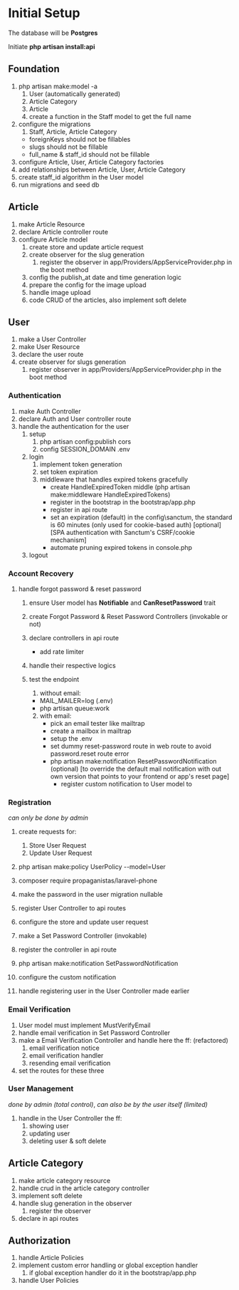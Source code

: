 # Initial Setup 

The database will be **Postgres**

Initiate **php artisan install:api**

## Foundation 

1. php artisan make:model -a 
    1. User (automatically generated)
    2. Article Category
    3. Article 
    4. create a function in the Staff model to get the full name 
2. configure the migrations
    1. Staff, Article, Article Category
    - foreignKeys should not be fillables
    - slugs should not be fillable
    - full_name & staff_id should not be fillable
3. configure Article, User, Article Category factories  
4. add relationships between Article, User, Article Category
5. create staff_id algorithm in the User model 
6. run migrations and seed db 
   
## Article 

1. make Article Resource
2. declare Article controller route 
3.  configure Article model
    1.  create store and update article request
    2. create observer for the slug generation 
        1. register the observer in app/Providers/AppServiceProvider.php in the boot method
    3. config the publish_at date and time generation logic
    4. prepare the config for the image upload
    5. handle image upload 
    6. code CRUD of the articles, also implement soft delete

## User 

1. make a User Controller
2. make User Resource
3. declare the user route
4. create observer for slugs generation
   1. register observer in app/Providers/AppServiceProvider.php in the boot method

### Authentication 

1. make Auth Controller 
2. declare Auth and User controller route
3. handle the authentication for the user 
    1.  setup 
        1. php artisan config:publish cors
        2. config SESSION_DOMAIN .env 
    2. login
        1. implement token generation 
        2. set token expiration
        3. middleware that handles expired tokens gracefully 
            - create HandleExpiredToken middle (php artisan make:middleware HandleExpiredTokens)
            - register in the bootstrap in the bootstrap/app.php 
            - register in api route
            - set an expiration (default) in the config\sanctum, the standard is 60 minutes (only used for          cookie-based auth)  [optional] [SPA authentication with Sanctum's CSRF/cookie mechanism]
            - automate pruning expired tokens in console.php
    3. logout

### Account Recovery 

 1.  handle forgot password & reset password
     1.  ensure User model has **Notifiable** and **CanResetPassword** trait
     2.  create Forgot Password & Reset Password Controllers (invokable or not)
     4.  declare controllers in api route
          - add rate limiter     
     5.  handle their respective logics 
     6.  test the endpoint 
         1.  without email: 
            - MAIL_MAILER=log (.env)
            - php artisan queue:work
  
         2. with email: 
            - pick an email tester like mailtrap
            - create a mailbox in mailtrap 
            - setup the .env
            - set dummy reset-password route in web route to avoid password.reset route error
            - php artisan make:notification ResetPasswordNotification (optional) [to override the default mail notification with out  own version that points to your frontend or app's reset page]
              - register custom notification to User model to

### Registration 
*can only be done by admin* 

1. create requests for:
   1. Store User Request
   2. Update User Request
   
2. php artisan make:policy UserPolicy --model=User
3. composer require propaganistas/laravel-phone
4. make the password in the user migration nullable
5. register User Controller to api routes
6. configure the store and update user request
7. make a Set Password Controller (invokable)
8. register the controller in api route  
9.  php artisan make:notification SetPasswordNotification
10. configure the custom notification
11. handle registering user in the User Controller made earlier

### Email Verification

1.  User model must implement MustVerifyEmail
2.  handle email verification in Set Password Controller
3. make a Email Verification Controller and handle here the ff: (refactored)
   1. email verification notice 
   2. email verification handler
   3. resending email verification
4. set the routes for these three

### User Management 
*done by admin (total control)*, 
*can also be by the user itself (limited)*

1. handle in the User Controller the ff:
   1. showing user
   2. updating user
   3. deleting user & soft delete 

## Article Category 

1. make article category resource 
2. handle crud in the article category controller
3. implement soft delete
4. handle slug generation in the observer 
   1. register the observer
5. declare in api routes

## Authorization 

1. handle Article Policies 
2. implement custom error handling or global exception handler 
   1. if global exception handler do it in the bootstrap/app.php
3. handle User Policies
